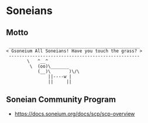# Soneians

## Motto

```
 __________________________________________________
< Gsoneium All Soneians! Have you touch the grass? >
 --------------------------------------------------
        \   ^__^
         \  (oo)\_______
            (__)\       )\/\
                ||----w |
                ||     ||
```

## Soneian Community Program

 * https://docs.soneium.org/docs/scp/scp-overview

